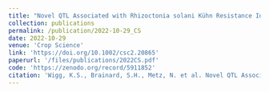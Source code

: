 ```yaml
---
title: "Novel QTL Associated with Rhizoctonia solani Kühn Resistance Identified in Two Table Beet x Sugar Beet F<sub>2:3</sub> Populations Using a New Table Beet Reference Genome"
collection: publications
permalink: /publication/2022-10-29_CS
date: 2022-10-29
venue: 'Crop Science'
link: 'https://doi.org/10.1002/csc2.20865'
paperurl: '/files/publications/2022CS.pdf'
code: 'https://zenodo.org/record/5911852'
citation: 'Wigg, K.S., Brainard, S.H., Metz, N. et al. Novel QTL Associated with Rhizoctonia solani Kühn Resistance Identified in Two Table Beet x Sugar Beet F~2:3~ Populations Using a New Table Beet Reference Genome. <i>Crop Sci</i> (2022). https://doi.org/10.1007/s00122-021-03988-8'
---
```



